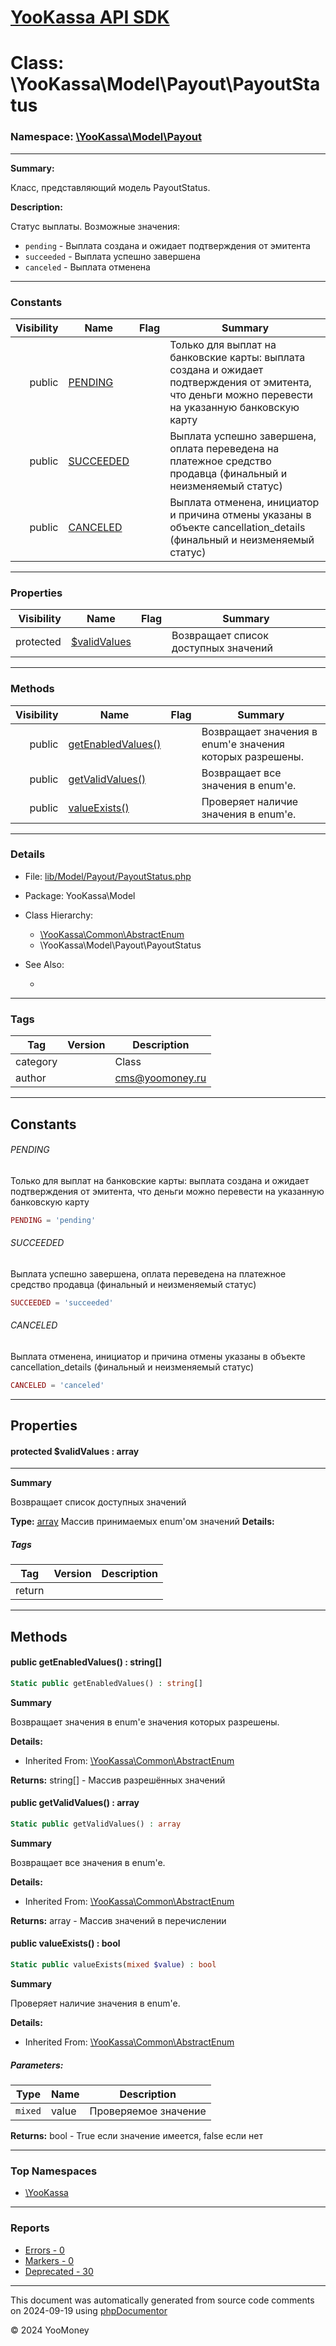 # [YooKassa API SDK](../home.md)

# Class: \YooKassa\Model\Payout\PayoutStatus
### Namespace: [\YooKassa\Model\Payout](../namespaces/yookassa-model-payout.md)
---
**Summary:**

Класс, представляющий модель PayoutStatus.

**Description:**

Статус выплаты. Возможные значения:
- `pending` - Выплата создана и ожидает подтверждения от эмитента
- `succeeded` - Выплата успешно завершена
- `canceled` - Выплата отменена

---
### Constants
| Visibility | Name | Flag | Summary |
| ----------:| ---- | ---- | ------- |
| public | [PENDING](../classes/YooKassa-Model-Payout-PayoutStatus.md#constant_PENDING) |  | Только для выплат на банковские карты: выплата создана и ожидает подтверждения от эмитента, что деньги можно перевести на указанную банковскую карту |
| public | [SUCCEEDED](../classes/YooKassa-Model-Payout-PayoutStatus.md#constant_SUCCEEDED) |  | Выплата успешно завершена, оплата переведена на платежное средство продавца (финальный и неизменяемый статус) |
| public | [CANCELED](../classes/YooKassa-Model-Payout-PayoutStatus.md#constant_CANCELED) |  | Выплата отменена, инициатор и причина отмены указаны в объекте cancellation_details (финальный и неизменяемый статус) |

---
### Properties
| Visibility | Name | Flag | Summary |
| ----------:| ---- | ---- | ------- |
| protected | [$validValues](../classes/YooKassa-Model-Payout-PayoutStatus.md#property_validValues) |  | Возвращает список доступных значений |

---
### Methods
| Visibility | Name | Flag | Summary |
| ----------:| ---- | ---- | ------- |
| public | [getEnabledValues()](../classes/YooKassa-Common-AbstractEnum.md#method_getEnabledValues) |  | Возвращает значения в enum'е значения которых разрешены. |
| public | [getValidValues()](../classes/YooKassa-Common-AbstractEnum.md#method_getValidValues) |  | Возвращает все значения в enum'e. |
| public | [valueExists()](../classes/YooKassa-Common-AbstractEnum.md#method_valueExists) |  | Проверяет наличие значения в enum'e. |

---
### Details
* File: [lib/Model/Payout/PayoutStatus.php](../../lib/Model/Payout/PayoutStatus.php)
* Package: YooKassa\Model
* Class Hierarchy: 
  * [\YooKassa\Common\AbstractEnum](../classes/YooKassa-Common-AbstractEnum.md)
  * \YooKassa\Model\Payout\PayoutStatus

* See Also:
  * [](https://yookassa.ru/developers/api)

---
### Tags
| Tag | Version | Description |
| --- | ------- | ----------- |
| category |  | Class |
| author |  | cms@yoomoney.ru |

---
## Constants
<a name="constant_PENDING" class="anchor"></a>
###### PENDING
Только для выплат на банковские карты: выплата создана и ожидает подтверждения от эмитента, что деньги можно перевести на указанную банковскую карту

```php
PENDING = 'pending'
```


<a name="constant_SUCCEEDED" class="anchor"></a>
###### SUCCEEDED
Выплата успешно завершена, оплата переведена на платежное средство продавца (финальный и неизменяемый статус)

```php
SUCCEEDED = 'succeeded'
```


<a name="constant_CANCELED" class="anchor"></a>
###### CANCELED
Выплата отменена, инициатор и причина отмены указаны в объекте cancellation_details (финальный и неизменяемый статус)

```php
CANCELED = 'canceled'
```



---
## Properties
<a name="property_validValues"></a>
#### protected $validValues : array
---
**Summary**

Возвращает список доступных значений

**Type:** <a href="../array"><abbr title="array">array</abbr></a>
Массив принимаемых enum&#039;ом значений
**Details:**


##### Tags
| Tag | Version | Description |
| --- | ------- | ----------- |
| return |  |  |


---
## Methods
<a name="method_getEnabledValues" class="anchor"></a>
#### public getEnabledValues() : string[]

```php
Static public getEnabledValues() : string[]
```

**Summary**

Возвращает значения в enum'е значения которых разрешены.

**Details:**
* Inherited From: [\YooKassa\Common\AbstractEnum](../classes/YooKassa-Common-AbstractEnum.md)

**Returns:** string[] - Массив разрешённых значений


<a name="method_getValidValues" class="anchor"></a>
#### public getValidValues() : array

```php
Static public getValidValues() : array
```

**Summary**

Возвращает все значения в enum'e.

**Details:**
* Inherited From: [\YooKassa\Common\AbstractEnum](../classes/YooKassa-Common-AbstractEnum.md)

**Returns:** array - Массив значений в перечислении


<a name="method_valueExists" class="anchor"></a>
#### public valueExists() : bool

```php
Static public valueExists(mixed $value) : bool
```

**Summary**

Проверяет наличие значения в enum'e.

**Details:**
* Inherited From: [\YooKassa\Common\AbstractEnum](../classes/YooKassa-Common-AbstractEnum.md)

##### Parameters:
| Type | Name | Description |
| ---- | ---- | ----------- |
| <code lang="php">mixed</code> | value  | Проверяемое значение |

**Returns:** bool - True если значение имеется, false если нет



---

### Top Namespaces

* [\YooKassa](../namespaces/yookassa.md)

---

### Reports
* [Errors - 0](../reports/errors.md)
* [Markers - 0](../reports/markers.md)
* [Deprecated - 30](../reports/deprecated.md)

---

This document was automatically generated from source code comments on 2024-09-19 using [phpDocumentor](http://www.phpdoc.org/)

&copy; 2024 YooMoney